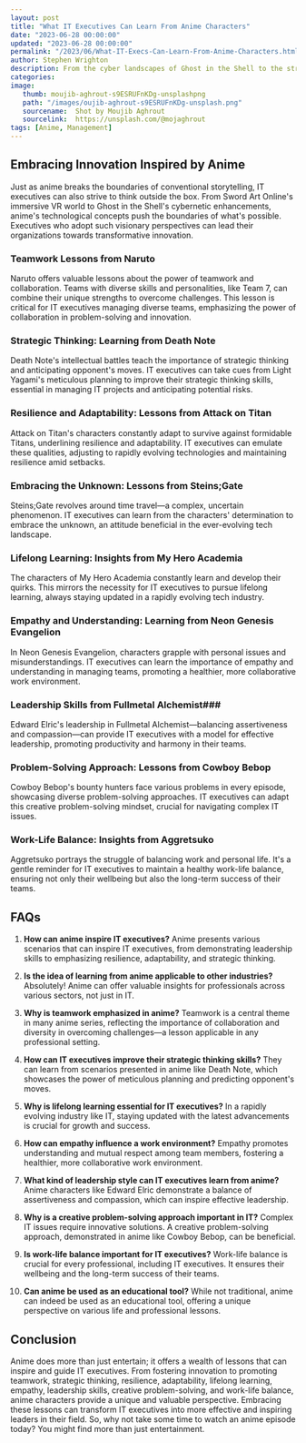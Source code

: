 ```yaml
---
layout: post
title: "What IT Executives Can Learn From Anime Characters"
date: "2023-06-28 00:00:00"
updated: "2023-06-28 00:00:00"
permalink: "/2023/06/What-IT-Execs-Can-Learn-From-Anime-Characters.html"
author: Stephen Wrighton
description: From the cyber landscapes of Ghost in the Shell to the strategic battles of Death Note, anime has long since been a hotbed of inspiration and thought-provoking narratives. Anime isn't just a form of entertainment; it can serve as a remarkable source of lessons, especially for IT executives. So, what can these professionals learn from anime characters?
categories:
image:
   thumb: moujib-aghrout-s9ESRUFnKDg-unsplashpng
   path: "/images/oujib-aghrout-s9ESRUFnKDg-unsplash.png"
   sourcename:  Shot by Moujib Aghrout
   sourcelink:  https://unsplash.com/@mojaghrout
tags: [Anime, Management]
---  
```

 
 

## Embracing Innovation Inspired by Anime

Just as anime breaks the boundaries of conventional storytelling, IT executives can also strive to think outside the box. From Sword Art Online's immersive VR world to Ghost in the Shell's cybernetic enhancements, anime's technological concepts push the boundaries of what's possible. Executives who adopt such visionary perspectives can lead their organizations towards transformative innovation.

### Teamwork Lessons from Naruto

Naruto offers valuable lessons about the power of teamwork and collaboration. Teams with diverse skills and personalities, like Team 7, can combine their unique strengths to overcome challenges. This lesson is critical for IT executives managing diverse teams, emphasizing the power of collaboration in problem-solving and innovation.

### Strategic Thinking: Learning from Death Note

Death Note's intellectual battles teach the importance of strategic thinking and anticipating opponent's moves. IT executives can take cues from Light Yagami's meticulous planning to improve their strategic thinking skills, essential in managing IT projects and anticipating potential risks.

### Resilience and Adaptability: Lessons from Attack on Titan 

Attack on Titan's characters constantly adapt to survive against formidable Titans, underlining resilience and adaptability. IT executives can emulate these qualities, adjusting to rapidly evolving technologies and maintaining resilience amid setbacks.

### Embracing the Unknown: Lessons from Steins;Gate 

Steins;Gate revolves around time travel—a complex, uncertain phenomenon. IT executives can learn from the characters' determination to embrace the unknown, an attitude beneficial in the ever-evolving tech landscape.

### Lifelong Learning: Insights from My Hero Academia 

The characters of My Hero Academia constantly learn and develop their quirks. This mirrors the necessity for IT executives to pursue lifelong learning, always staying updated in a rapidly evolving tech industry.

### Empathy and Understanding: Learning from Neon Genesis Evangelion 

In Neon Genesis Evangelion, characters grapple with personal issues and misunderstandings. IT executives can learn the importance of empathy and understanding in managing teams, promoting a healthier, more collaborative work environment.

### Leadership Skills from Fullmetal Alchemist###

Edward Elric's leadership in Fullmetal Alchemist—balancing assertiveness and compassion—can provide IT executives with a model for effective leadership, promoting productivity and harmony in their teams.

### Problem-Solving Approach: Lessons from Cowboy Bebop 

Cowboy Bebop's bounty hunters face various problems in every episode, showcasing diverse problem-solving approaches. IT executives can adapt this creative problem-solving mindset, crucial for navigating complex IT issues.

### Work-Life Balance: Insights from Aggretsuko 

Aggretsuko portrays the struggle of balancing work and personal life. It's a gentle reminder for IT executives to maintain a healthy work-life balance, ensuring not only their wellbeing but also the long-term success of their teams.

## FAQs

1. **How can anime inspire IT executives?**
Anime presents various scenarios that can inspire IT executives, from demonstrating leadership skills to emphasizing resilience, adaptability, and strategic thinking.

2. **Is the idea of learning from anime applicable to other industries?**
Absolutely! Anime can offer valuable insights for professionals across various sectors, not just in IT.

3. **Why is teamwork emphasized in anime?**
Teamwork is a central theme in many anime series, reflecting the importance of collaboration and diversity in overcoming challenges—a lesson applicable in any professional setting.

4. **How can IT executives improve their strategic thinking skills?**
They can learn from scenarios presented in anime like Death Note, which showcases the power of meticulous planning and predicting opponent's moves.

5. **Why is lifelong learning essential for IT executives?**
In a rapidly evolving industry like IT, staying updated with the latest advancements is crucial for growth and success.

6. **How can empathy influence a work environment?**
Empathy promotes understanding and mutual respect among team members, fostering a healthier, more collaborative work environment.

7. **What kind of leadership style can IT executives learn from anime?**
Anime characters like Edward Elric demonstrate a balance of assertiveness and compassion, which can inspire effective leadership.

8. **Why is a creative problem-solving approach important in IT?**
Complex IT issues require innovative solutions. A creative problem-solving approach, demonstrated in anime like Cowboy Bebop, can be beneficial.

9. **Is work-life balance important for IT executives?**
Work-life balance is crucial for every professional, including IT executives. It ensures their wellbeing and the long-term success of their teams.

10. **Can anime be used as an educational tool?** 
While not traditional, anime can indeed be used as an educational tool, offering a unique perspective on various life and professional lessons.

## Conclusion

Anime does more than just entertain; it offers a wealth of lessons that can inspire and guide IT executives. From fostering innovation to promoting teamwork, strategic thinking, resilience, adaptability, lifelong learning, empathy, leadership skills, creative problem-solving, and work-life balance, anime characters provide a unique and valuable perspective. Embracing these lessons can transform IT executives into more effective and inspiring leaders in their field. So, why not take some time to watch an anime episode today? You might find more than just entertainment.